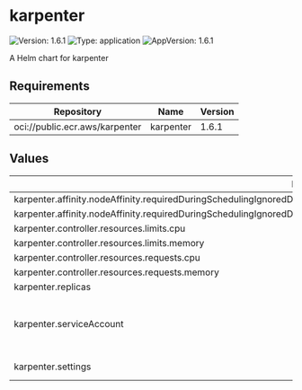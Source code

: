 # karpenter

![Version: 1.6.1](https://img.shields.io/badge/Version-1.6.1-informational?style=flat-square) ![Type: application](https://img.shields.io/badge/Type-application-informational?style=flat-square) ![AppVersion: 1.6.1](https://img.shields.io/badge/AppVersion-1.6.1-informational?style=flat-square)

A Helm chart for karpenter

## Requirements

| Repository | Name | Version |
|------------|------|---------|
| oci://public.ecr.aws/karpenter | karpenter | 1.6.1 |

## Values

| Key | Type | Default | Description |
|-----|------|---------|-------------|
| karpenter.affinity.nodeAffinity.requiredDuringSchedulingIgnoredDuringExecution.nodeSelectorTerms[0].matchExpressions[0].key | string | `"karpenter.sh/nodepool"` |  |
| karpenter.affinity.nodeAffinity.requiredDuringSchedulingIgnoredDuringExecution.nodeSelectorTerms[0].matchExpressions[0].operator | string | `"DoesNotExist"` |  |
| karpenter.controller.resources.limits.cpu | int | `1` |  |
| karpenter.controller.resources.limits.memory | string | `"1Gi"` |  |
| karpenter.controller.resources.requests.cpu | int | `1` |  |
| karpenter.controller.resources.requests.memory | string | `"1Gi"` |  |
| karpenter.replicas | int | `1` |  |
| karpenter.serviceAccount | object | `{"annotations":{"eks.amazonaws.com/role-arn":"arn:aws:iam::0123456789:role/KarpenterController"}}` | Karpenter IAM role to manage cluster nodes |
| karpenter.settings | object | `{"clusterName":"cluster_name"}` | EKS cluster name |

